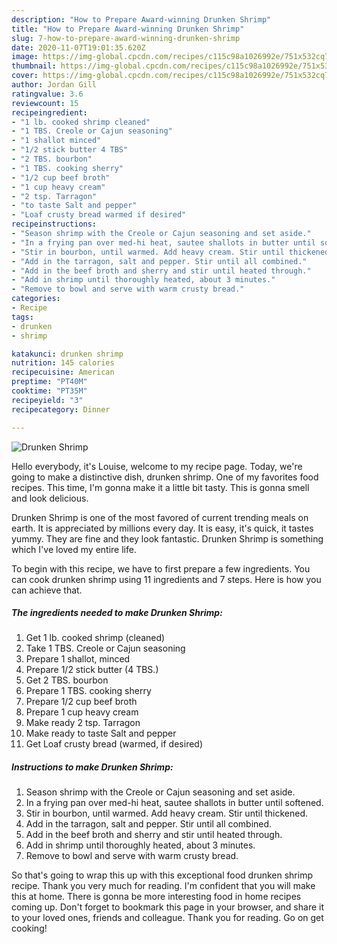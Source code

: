 ```yaml
---
description: "How to Prepare Award-winning Drunken Shrimp"
title: "How to Prepare Award-winning Drunken Shrimp"
slug: 7-how-to-prepare-award-winning-drunken-shrimp
date: 2020-11-07T19:01:35.620Z
image: https://img-global.cpcdn.com/recipes/c115c98a1026992e/751x532cq70/drunken-shrimp-recipe-main-photo.jpg
thumbnail: https://img-global.cpcdn.com/recipes/c115c98a1026992e/751x532cq70/drunken-shrimp-recipe-main-photo.jpg
cover: https://img-global.cpcdn.com/recipes/c115c98a1026992e/751x532cq70/drunken-shrimp-recipe-main-photo.jpg
author: Jordan Gill
ratingvalue: 3.6
reviewcount: 15
recipeingredient:
- "1 lb. cooked shrimp cleaned"
- "1 TBS. Creole or Cajun seasoning"
- "1 shallot minced"
- "1/2 stick butter 4 TBS"
- "2 TBS. bourbon"
- "1 TBS. cooking sherry"
- "1/2 cup beef broth"
- "1 cup heavy cream"
- "2 tsp. Tarragon"
- "to taste Salt and pepper"
- "Loaf crusty bread warmed if desired"
recipeinstructions:
- "Season shrimp with the Creole or Cajun seasoning and set aside."
- "In a frying pan over med-hi heat, sautee shallots in butter until softened."
- "Stir in bourbon, until warmed. Add heavy cream. Stir until thickened."
- "Add in the tarragon, salt and pepper. Stir until all combined."
- "Add in the beef broth and sherry and stir until heated through."
- "Add in shrimp until thoroughly heated, about 3 minutes."
- "Remove to bowl and serve with warm crusty bread."
categories:
- Recipe
tags:
- drunken
- shrimp

katakunci: drunken shrimp 
nutrition: 145 calories
recipecuisine: American
preptime: "PT40M"
cooktime: "PT35M"
recipeyield: "3"
recipecategory: Dinner

---
```



![Drunken Shrimp](https://img-global.cpcdn.com/recipes/c115c98a1026992e/751x532cq70/drunken-shrimp-recipe-main-photo.jpg)

Hello everybody, it's Louise, welcome to my recipe page. Today, we're going to make a distinctive dish, drunken shrimp. One of my favorites food recipes. This time, I'm gonna make it a little bit tasty. This is gonna smell and look delicious.

Drunken Shrimp is one of the most favored of current trending meals on earth. It is appreciated by millions every day. It is easy, it's quick, it tastes yummy. They are fine and they look fantastic. Drunken Shrimp is something which I've loved my entire life.




To begin with this recipe, we have to first prepare a few ingredients. You can cook drunken shrimp using 11 ingredients and 7 steps. Here is how you can achieve that.

<!--inarticleads1-->

##### The ingredients needed to make Drunken Shrimp:

1. Get 1 lb. cooked shrimp (cleaned)
1. Take 1 TBS. Creole or Cajun seasoning
1. Prepare 1 shallot, minced
1. Prepare 1/2 stick butter (4 TBS.)
1. Get 2 TBS. bourbon
1. Prepare 1 TBS. cooking sherry
1. Prepare 1/2 cup beef broth
1. Prepare 1 cup heavy cream
1. Make ready 2 tsp. Tarragon
1. Make ready to taste Salt and pepper
1. Get Loaf crusty bread (warmed, if desired)




<!--inarticleads2-->

##### Instructions to make Drunken Shrimp:

1. Season shrimp with the Creole or Cajun seasoning and set aside.
1. In a frying pan over med-hi heat, sautee shallots in butter until softened.
1. Stir in bourbon, until warmed. Add heavy cream. Stir until thickened.
1. Add in the tarragon, salt and pepper. Stir until all combined.
1. Add in the beef broth and sherry and stir until heated through.
1. Add in shrimp until thoroughly heated, about 3 minutes.
1. Remove to bowl and serve with warm crusty bread.




So that's going to wrap this up with this exceptional food drunken shrimp recipe. Thank you very much for reading. I'm confident that you will make this at home. There is gonna be more interesting food in home recipes coming up. Don't forget to bookmark this page in your browser, and share it to your loved ones, friends and colleague. Thank you for reading. Go on get cooking!
